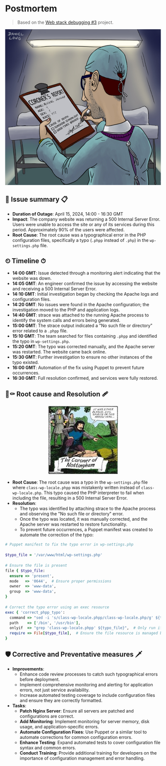 # Postmortem
> Based on the [Web stack debugging #3](https://github.com/Ebube-Ochemba/alx-system_engineering-devops/tree/master/0x17-web_stack_debugging_3) project.

<p align="center">
    <img src="./images/coroner.jpg" />
</p>

## 📝 Issue summary 📋
- **Duration of Outage**: April 15, 2024, 14:00 - 16:30 GMT
- **Impact**: The company website was returning a 500 Internal Server Error. Users were unable to access the site or any of its services during this period. Approximately 90% of the users were affected.
- **Root Cause**: The root cause was a typographical error in the PHP configuration files, specifically a typo (`.phpp` instead of `.php`) in the `wp-settings.php` file.

## ⏲ Timeline ⏱
- **14:00 GMT**: Issue detected through a monitoring alert indicating that the website was down.
- **14:05 GMT**: An engineer confirmed the issue by accessing the website and receiving a 500 Internal Server Error.
- **14:10 GMT**: Initial investigation began by checking the Apache logs and configuration files.
- **14:20 GMT**: No issues were found in the Apache configuration; the investigation moved to the PHP and application logs.
- **14:40 GMT**: strace was attached to the running Apache process to identify the system calls and errors being generated.
- **15:00 GMT**: The strace output indicated a "No such file or directory" error related to a `.phpp` file.
- **15:10 GMT**: The team searched for files containing `.phpp` and identified the typo in `wp-settings.php`.
- **15:20 GMT**: The typo was corrected manually, and the Apache server was restarted. The website came back online.
- **15:30 GMT**: Further investigation to ensure no other instances of the typo existed.
- **16:00 GMT**: Automation of the fix using Puppet to prevent future occurrences.
- **16:30 GMT**: Full resolution confirmed, and services were fully restored.

## 🔨⚰ Root cause and Resolution 🩹
<p align="center">
    <img src="./images/arrow.jpeg" /> 
</p>

- **Root Cause**: The root cause was a typo in the `wp-settings.php` file where `class-wp-locale.phpp` was mistakenly written instead of `class-wp-locale.php`. This typo caused the PHP interpreter to fail when including the file, resulting in a 500 Internal Server Error.
- **Resolution**:
    - The typo was identified by attaching strace to the Apache process and observing the "No such file or directory" error.
    - Once the typo was located, it was manually corrected, and the Apache server was restarted to restore functionality.
    - To prevent future occurrences, a Puppet manifest was created to automate the correction of the typo:
```rb
# Puppet manifest to fix the typo error in wp-settings.php

$typo_file = '/var/www/html/wp-settings.php'

# Ensure the file is present
file { $typo_file:
  ensure => 'present',
  mode   => '0644',  # Ensure proper permissions
  owner  => 'www-data',
  group  => 'www-data',
}

# Correct the typo error using an exec resource
exec { 'correct_phpp_typo':
  command => "sed -i 's/class-wp-locale.phpp/class-wp-locale.php/g' ${typo_file}",
  path    => ['/bin', '/usr/bin'],
  onlyif  => "grep 'class-wp-locale.phpp' ${typo_file}",  # Only run if the typo exists
  require => File[$typo_file],  # Ensure the file resource is managed before executing the command
}
```

## 🛡 Corrective and Preventative measures 🗡
- **Improvements**:
    - Enhance code review processes to catch such typographical errors before deployment.
    - Implement comprehensive monitoring and alerting for application errors, not just service availability.
    - Increase automated testing coverage to include configuration files and ensure they are correctly formatted.
- **Tasks**:
    - **Patch Nginx Server**: Ensure all servers are patched and configurations are correct.
    - **Add Monitoring**: Implement monitoring for server memory, disk usage, and application-specific errors.
    - **Automate Configuration Fixes**: Use Puppet or a similar tool to automate corrections for common configuration errors.
    - **Enhance Testing**: Expand automated tests to cover configuration file syntax and common errors.
    - **Conduct Training**: Provide additional training for developers on the importance of configuration management and error handling.
